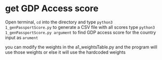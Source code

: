 # get GDP Access score

 Open terminal, `cd`  into the directory and type `python3 1_genPassportScore.py` to generate a CSV file with all scores
 type `python3 1_genPassportScore.py argument` to find GDP access score for the country input as `arument`  

 you can modify the weights in the a1_weightsTable.py and the program will use those weights or else it will use the hardcoded weights